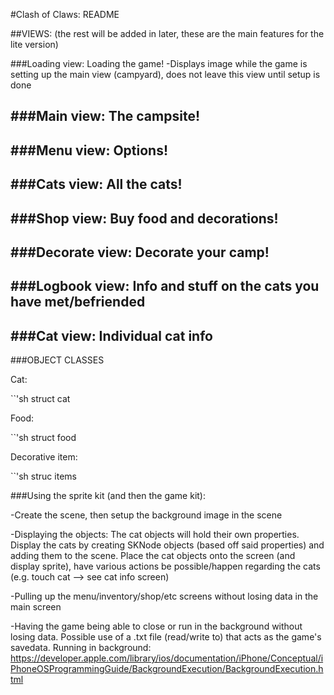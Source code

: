 #Clash of Claws: README


##VIEWS: (the rest will be added in later, these are the main features for the lite version)

###Loading view: Loading the game!
-Displays image while the game is setting up the main view (campyard), does not leave this view until setup is done


###Main view: The campsite!
-


###Menu view: Options!
-


###Cats view: All the cats!
-


###Shop view: Buy food and decorations!
-


###Decorate view: Decorate your camp!
-


###Logbook view: Info and stuff on the cats you have met/befriended
-


###Cat view: Individual cat info
-



###OBJECT CLASSES

Cat:

``'sh
struct cat

Food:

``'sh
struct food

Decorative item:

``'sh
struc items


###Using the sprite kit (and then the game kit):

-Create the scene, then setup the background image in the scene

-Displaying the objects:
	The cat objects will hold their own properties. Display the cats by creating SKNode objects (based off said properties) and adding them to the scene.
	Place the cat objects onto the screen (and display sprite), have various actions be possible/happen regarding the cats (e.g. touch cat --> see cat info screen)
	

-Pulling up the menu/inventory/shop/etc screens without losing data in the main screen

-Having the game being able to close or run in the background without losing data. 
	Possible use of a .txt file (read/write to) that acts as the game's savedata. 
	Running in background: https://developer.apple.com/library/ios/documentation/iPhone/Conceptual/iPhoneOSProgrammingGuide/BackgroundExecution/BackgroundExecution.html

